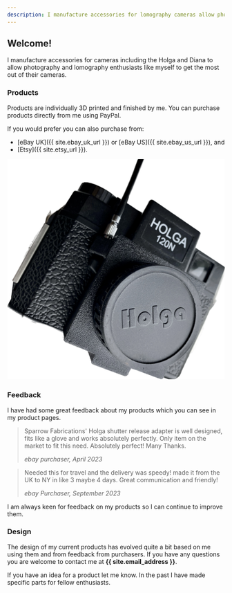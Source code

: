 ```yaml
---
description: I manufacture accessories for lomography cameras allow photography enthusiasts like myself to get the most out of their cameras.
---
```

## Welcome!
I manufacture accessories for cameras including the Holga and Diana to allow photography and lomography enthusiasts like myself to get the most out of their cameras.

### Products
Products are individually 3D printed and finished by me. You can purchase products directly from me using PayPal.

If you would prefer you can also purchase from:

- [eBay UK]({{ site.ebay_uk_url }}) or [eBay US]({{ site.ebay_us_url }}), and
- [Etsy]({{ site.etsy_url }}).

![A picture of a Holga 120 adapter](images/holga-120-adapter/holga-120-adapter-1.jpg)

### Feedback
I have had some great feedback about my products which you can see in my product pages.

>Sparrow Fabrications' Holga shutter release adapter is well designed, fits like a glove and works absolutely perfectly. Only item on the market to fit this need. Absolutely perfect! Many Thanks.
>
>*ebay purchaser, April 2023*

>Needed this for travel and the delivery was speedy! made it from the UK to NY in like 3 maybe 4 days. Great communication and friendly!
>
>*ebay Purchaser, September 2023*

I am always keen for feedback on my products so I can continue to improve them.

### Design
The design of my current products has evolved quite a bit based on me using them and from feedback from purchasers. If you have any questions you are welcome to contact me at **{{ site.email_address }}**.

If you have an idea for a product let me know. In the past I have made specific parts for fellow enthusiasts.
